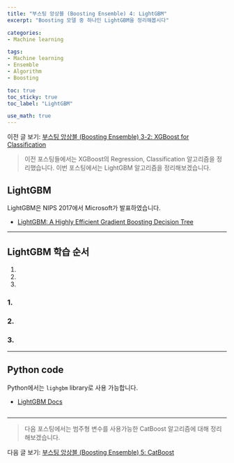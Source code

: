 ```yaml
---
title: "부스팅 앙상블 (Boosting Ensemble) 4: LightGBM"
excerpt: "Boosting 모델 중 하나인 LightGBM을 정리해봅시다"

categories:
- Machine learning

tags:
- Machine learning
- Ensemble
- Algorithm
- Boosting

toc: true
toc_sticky: true
toc_label: "LightGBM"

use_math: true
---
```


이전 글 보기: [부스팅 앙상블 (Boosting Ensemble) 3-2: XGBoost for Classification](https://tyami.github.io/machine%20learning/ensemble-7-boosting-XGBoost-classification/)

> 이전 포스팅들에서는 XGBoost의 Regression, Classification 알고리즘을 정리했습니다.
> 이번 포스팅에서는 LightGBM 알고리즘을 정리해보겠습니다.
 
## LightGBM
LightGBM은 NIPS 2017에서 Microsoft가 발표하였습니다.
- [LightGBM: A Highly Efficient Gradient Boosting Decision Tree](https://papers.nips.cc/paper/6907-lightgbm-a-highly-efficient-gradient-boosting-decision-tree)

---

## LightGBM 학습 순서

1.
2.
3.

### 1.

### 2.

### 3.

---

## Python code
Python에서는 `lighgbm` library로 사용 가능합니다.

- [LightGBM Docs](https://lightgbm.readthedocs.io/en/latest/)

```python

```

---

> 다음 포스팅에서는 범주형 변수를 사용가능한 CatBoost 알고리즘에 대해 정리해보겠습니다.

다음 글 보기: [부스팅 앙상블 (Boosting Ensemble) 5: CatBoost](https://tyami.github.io/machine%20learning/ensemble-9-boosting-CatBoost/)
